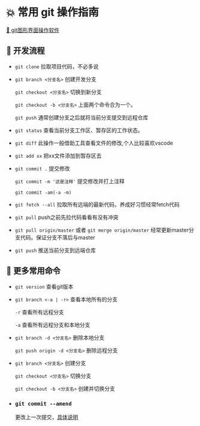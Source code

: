 # :boom: 常用 git 操作指南

[:blue_book: git图形界面操作软件](https://www.sourcetreeapp.com/)

## :dash: 开发流程

- `git clone` 拉取项目代码，不必多说

- `git branch <分支名>` 创建开发分支
  
  `git checkout <分支名>` 切换到新分支

  `git checkout -b <分支名>` 上面两个命令合为一个。
  
  `git push` 通常创建分支之后就将当前分支提交到远程仓库

- `git status` 查看当前分支工作区、暂存区的工作状态。

- `git diff` 此操作一般借助工具查看文件的修改,个人比较喜欢vscode

- `git add xx` 把xx文件添加到暂存区去

- `git commit .` 提交修改

  `git commit -m '这是注释'` 提交修改并打上注释

  `git commit -am(-a -m)`

- `git fetch --all` 拉取所有远端的最新代码，养成好习惯经常fetch代码

- `git pull` push之前先拉代码看看有没有冲突

- `git pull origin/master` 或者 `git merge origin/master` 经常更新master分支代码。保证分支不落后与master

- `git push` 推送当前分支到远端仓库

## :dash: 更多常用命令

- `git version` 查看git版本

- `git branch <-a | -r>` 查看本地所有的分支

  `-r` 查看所有远程分支

  `-a` 查看所有远程分支和本地分支

- `git branch -d <分支名>` 删除本地分支

  `git push origin -d <分支名>` 删除远程分支

- `git branch <分支名>` 创建分支

  `git checkout <分支名>` 切换分支

  `git checkout -b <分支名>` 创建并切换分支

- ### **`git commit --amend`**
  
  更改上一次提交，[具体说明](./more.md#git-commit-amend)
